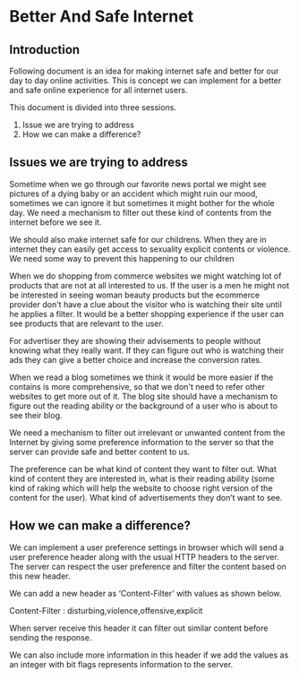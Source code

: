 # Better And Safe Internet

## Introduction

Following document is an idea for making internet safe and better for our day to day online activities. This is concept we can implement for a better and safe online experience for all internet users. 

This document is divided into three sessions. 

1. Issue we are trying to address
2. How we can make a difference?


## Issues we are trying to address

Sometime when we go through our favorite news portal we might see pictures of a dying baby or an accident which might ruin our mood, sometimes we can ignore it but sometimes it might bother for the whole day. We need a mechanism to filter out these kind of contents from the internet before we see it.

We should also make internet safe for our childrens. When they are in internet they can easily get access to sexuality explicit contents or violence. We need some way to prevent this happening to our children 

When we do shopping from commerce websites we might watching lot of products that are not at all interested to us. If the user is a men he might not be interested in seeing woman beauty products but the ecommerce provider don't have a clue about the visitor who is watching their site until he applies a filter. It would be a better shopping experience if the user can see products that are relevant to the user.

For advertiser they are showing their advisements to people without knowing what they really want. If they can figure out who is watching their ads they can give a better choice and increase the conversion rates.

When we read a blog sometimes we think it would be more easier if the contains is more comprehensive, so that we don't need to refer other websites to get more out of it. The blog site should have a mechanism to figure out the reading ability or the background of a user who is about to see their blog.

We need a mechanism to filter out irrelevant or unwanted content from the Internet by giving some preference information to the server so that the server can provide safe and better content to us.

The  preference can be what kind of content they want to filter out. What kind of content they are interested in, what is their reading ability (some kind of raking which will help the website to choose right version of the content for the user). What kind of advertisements they don’t want to see.
## How we can make a difference?

We can implement a user preference settings in browser which will send a user preference header along with the usual HTTP headers to the server. The server can respect the user preference and filter the content based on this new header.

We can add a new header as ‘Content-Filter’ with values as shown below.

Content-Filter : disturbing,violence,offensive,explicit

When server receive this header it can filter out similar content before sending the response.

We can also include more information in this header if we add the values as an integer with bit flags represents information to the server.
